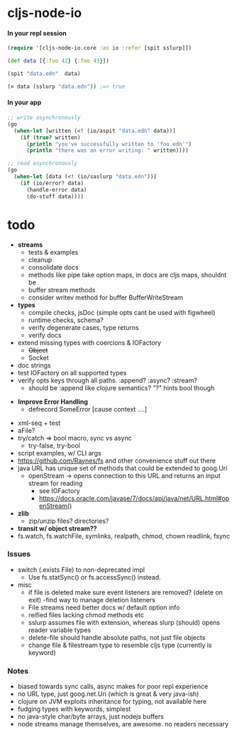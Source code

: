 
# cljs-node-io

#### In your repl session

```clj
(require '[cljs-node-io.core :as io :refer [spit sslurp]])

(def data [{:foo 42} {:foo 43}])

(spit "data.edn"  data)

(= data (sslurp "data.edn")) ;=> true

```

#### In your app

```clj
;; write asynchronously
(go
  (when-let [written (<! (io/aspit "data.edn" data))]
    (if (true? written)
      (println "you've successfully written to 'foo.edn'")
      (println "there was an error writing: " written))))

;; read asynchronously
(go
  (when-let [data (<! (io/saslurp "data.edn"))]
    (if (io/error? data)
      (handle-error data)
      (do-stuff data))))

```

# todo
  + __streams__
    - tests & examples
    - cleanup
    - consolidate docs
    - methods like pipe take option maps, in docs are cljs maps, shouldnt be
    - buffer stream methods
    - consider writev method for buffer BufferWriteStream
  + __types__
    - compile checks, jsDoc (simple opts cant be used with figwheel)
    - runtime checks, schema?
    - verify degenerate cases, type returns
    - verify docs
  + extend missing types with coercions & IOFactory
    - ~~Object~~
    - Socket
  + doc strings
  + test IOFactory on all supported types
  + verify opts keys through all paths. :append? :async? :stream?
    - should be :append like clojure semantics? "?" hints bool though
  * __Improve Error Handling__
    - defrecord SomeError [cause context ....]  
  + xml-seq  + test  
  + aFile?
  + try/catch => bool macro, sync vs async
    - try-false, try-bool
  + script examples, w/ CLI args
  + https://github.com/Raynes/fs and other convenience stuff out there
  + java URL has unique set of methods that could be extended to goog.Uri
    - openStream -> opens connection to this URL and returns an input stream for reading
      - see IOFactory
      - https://docs.oracle.com/javase/7/docs/api/java/net/URL.html#openStream()
  + __zlib__
    - zip/unzip files? directories?
  + __transit w/ object stream??__
  + fs.watch, fs.watchFile, symlinks, realpath, chmod, chown readlink, fsync


### Issues
  + switch (.exists File) to non-deprecated impl
    - Use fs.statSync() or fs.accessSync() instead.
  + misc
    - if file is deleted make sure event listeners are removed? (delete on exit)
      -find way to manage deletion listeners
    + File streams need better docs w/ default option info
    + reified files lacking chmod methods etc
    + sslurp assumes file with extension, whereas slurp (should) opens reader variable types
    + delete-file should handle absolute paths, not just file objects
    + change file & filestream type to resemble cljs type (currently is keyword)   


### Notes
  + biased towards sync calls, async makes for poor repl experience
  + no URL type, just goog.net.Uri (which is great & very java-ish)
  + clojure on JVM exploits inheritance for typing, not available here
  + fudging types with keywords, simplest
  + no java-style char/byte arrays, just nodejs buffers
  + node streams manage themselves, are awesome. no readers necessary
